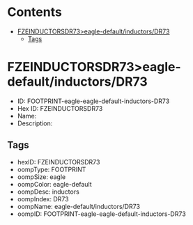 



Contents
========

* [FZEINDUCTORSDR73>eagle-default/inductors/DR73](#fzeinductorsdr73eagle-defaultinductorsdr73)
	* [Tags](#tags)

# FZEINDUCTORSDR73>eagle-default/inductors/DR73

- ID: FOOTPRINT-eagle-eagle-default-inductors-DR73
- Hex ID: FZEINDUCTORSDR73
- Name: 
- Description: 

## Tags

- hexID: FZEINDUCTORSDR73
- oompType: FOOTPRINT
- oompSize: eagle
- oompColor: eagle-default
- oompDesc: inductors
- oompIndex: DR73
- oompName: eagle-default/inductors/DR73
- oompID: FOOTPRINT-eagle-eagle-default-inductors-DR73
